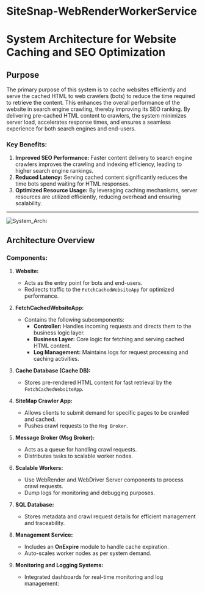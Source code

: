 # SiteSnap-WebRenderWorkerService


# System Architecture for Website Caching and SEO Optimization

## Purpose

The primary purpose of this system is to cache websites efficiently and serve the cached HTML to web crawlers (bots) to reduce the time required to retrieve the content. This enhances the overall performance of the website in search engine crawling, thereby improving its SEO ranking. By delivering pre-cached HTML content to crawlers, the system minimizes server load, accelerates response times, and ensures a seamless experience for both search engines and end-users.

### Key Benefits:
1. **Improved SEO Performance:** Faster content delivery to search engine crawlers improves the crawling and indexing efficiency, leading to higher search engine rankings.
2. **Reduced Latency:** Serving cached content significantly reduces the time bots spend waiting for HTML responses.
3. **Optimized Resource Usage:** By leveraging caching mechanisms, server resources are utilized efficiently, reducing overhead and ensuring scalability.

---
![System_Archi](https://github.com/panditaditya0/SiteSnap-WebRenderWorkerService/blob/main/System%20Archi.png)






## Architecture Overview

### Components:
1. **Website:**
    - Acts as the entry point for bots and end-users.
    - Redirects traffic to the `FetchCachedWebsiteApp` for optimized performance.

2. **FetchCachedWebsiteApp:**
    - Contains the following subcomponents:
        - **Controller:** Handles incoming requests and directs them to the business logic layer.
        - **Business Layer:** Core logic for fetching and serving cached HTML content.
        - **Log Management:** Maintains logs for request processing and caching activities.

3. **Cache Database (Cache DB):**
    - Stores pre-rendered HTML content for fast retrieval by the `FetchCachedWebsiteApp`.

4. **SiteMap Crawler App:**
    - Allows clients to submit demand for specific pages to be crawled and cached.
    - Pushes crawl requests to the `Msg Broker`.

5. **Message Broker (Msg Broker):**
    - Acts as a queue for handling crawl requests.
    - Distributes tasks to scalable worker nodes.

6. **Scalable Workers:**
    - Use WebRender and WebDriver Server components to process crawl requests.
    - Dump logs for monitoring and debugging purposes.

7. **SQL Database:**
    - Stores metadata and crawl request details for efficient management and traceability.

8. **Management Service:**
    - Includes an **OnExpire** module to handle cache expiration.
    - Auto-scales worker nodes as per system demand.

9. **Monitoring and Logging Systems:**
    - Integrated dashboards for real-time monitoring and log management:
